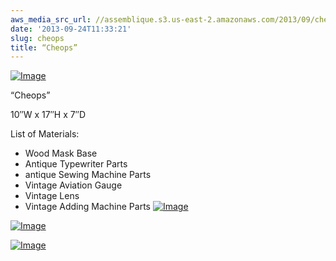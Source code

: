 ```yaml
---
aws_media_src_url: //assemblique.s3.us-east-2.amazonaws.com/2013/09/cheops-side.jpg
date: '2013-09-24T11:33:21'
slug: cheops
title: “Cheops”
---
```


 [![Image](//assemblique.s3.us-east-2.amazonaws.com/2013/09/cheops-side.jpg?w=487)](//assemblique.s3.us-east-2.amazonaws.com/2013/09/cheops-side.jpg)

 “Cheops”

 10″W x 17″H x 7″D

 List of Materials:

  * Wood Mask Base
 * Antique Typewriter Parts
 * antique Sewing Machine Parts
 * Vintage Aviation Gauge
 * Vintage Lens
 * Vintage Adding Machine Parts
  [![Image](//assemblique.s3.us-east-2.amazonaws.com/2013/09/cheops-up1.jpg?w=487)](//assemblique.s3.us-east-2.amazonaws.com/2013/09/cheops-up1.jpg)

 [![Image](//assemblique.s3.us-east-2.amazonaws.com/2013/09/cheops1.jpg?w=487)](//assemblique.s3.us-east-2.amazonaws.com/2013/09/cheops1.jpg)

 [![Image](//assemblique.s3.us-east-2.amazonaws.com/2013/09/cheops-side21.jpg?w=487)](//assemblique.s3.us-east-2.amazonaws.com/2013/09/cheops-side21.jpg)